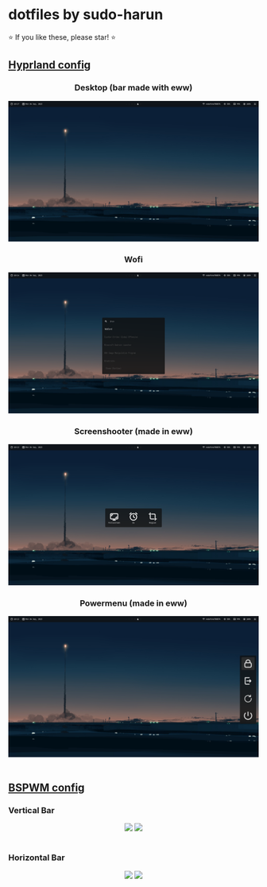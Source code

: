 # dotfiles by sudo-harun

⭐ If you like these, please star! ⭐

## <a href="https://github.com/sudo-harun/dotfiles/tree/hyprland">Hyprland config</a>

<div align="center">
  
  ### Desktop (bar made with eww)
  <img src="./assets/hyprland1.png">

  ### Wofi
  <img src="./assets/hyprland2.png">

  ### Screenshooter (made in eww)
  <img src="./assets/hyprland3.png">

  ### Powermenu (made in eww)
  <img src="./assets/hyprland4.png">
  
</div><br>

## <a href="https://github.com/sudo-harun/dotfiles/tree/bspwm">BSPWM config</a>

### Vertical Bar
<div align="center">
  <img src="./assets/bspwm-vertical-bar-1.png">
  <img src="./assets/bspwm-vertical-bar-2.png">
</div><br>

### Horizontal Bar
<div align="center">
  <img src="./assets/bspwm-horizontal-bar-1.png">
  <img src="./assets/bspwm-horizontal-bar-2.png">
</div><br>

